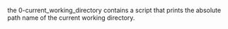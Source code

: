 the 0-current_working_directory contains  a script that prints the absolute path name of the current working directory.
